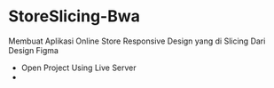 # StoreSlicing-Bwa
Membuat Aplikasi Online Store  Responsive Design yang di Slicing Dari Design Figma
- Open Project Using Live Server
- 

